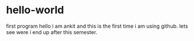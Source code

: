 # hello-world
first program
hello i am ankit and this is the first time i am using github.
lets see were i end up after this semester.
